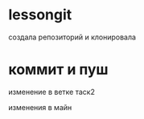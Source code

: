 # lessongit
создала репозиторий и клонировала

# коммит и пуш


изменение в ветке таск2

изменения в майн
